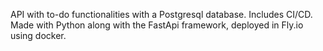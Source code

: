 API with to-do functionalities with a Postgresql database. Includes CI/CD.
Made with Python along with the FastApi framework, deployed in Fly.io using docker.

